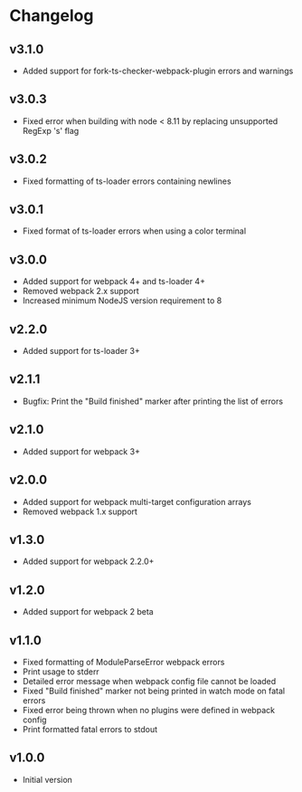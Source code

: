 # Changelog

## v3.1.0

- Added support for fork-ts-checker-webpack-plugin errors and warnings

## v3.0.3

- Fixed error when building with node < 8.11 by replacing unsupported RegExp 's' flag

## v3.0.2

- Fixed formatting of ts-loader errors containing newlines

## v3.0.1

- Fixed format of ts-loader errors when using a color terminal

## v3.0.0

- Added support for webpack 4+ and ts-loader 4+
- Removed webpack 2.x support
- Increased minimum NodeJS version requirement to 8

## v2.2.0

- Added support for ts-loader 3+

## v2.1.1

- Bugfix: Print the "Build finished" marker after printing the list of errors

## v2.1.0

- Added support for webpack 3+

## v2.0.0

- Added support for webpack multi-target configuration arrays
- Removed webpack 1.x support

## v1.3.0

- Added support for webpack 2.2.0+

## v1.2.0

- Added support for webpack 2 beta

## v1.1.0

- Fixed formatting of ModuleParseError webpack errors
- Print usage to stderr
- Detailed error message when webpack config file cannot be loaded
- Fixed "Build finished" marker not being printed in watch mode on fatal errors
- Fixed error being thrown when no plugins were defined in webpack config
- Print formatted fatal errors to stdout

## v1.0.0

- Initial version
